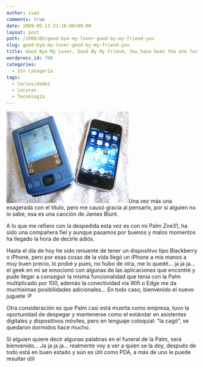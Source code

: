 ```yaml
---
author: ivan
comments: true
date: 2009-05-13 21:16:00+00:00
layout: post
path: /2009/05/good-bye-my-lover-good-by-my-friend-you
slug: good-bye-my-lover-good-by-my-friend-you
title: Good Bye My Lover, Good By My Friend, You have been the one for me
wordpress_id: 766
categories:
  - Sin categoría
tags:
  - Curiosidades
  - Locuras
  - Tecnología
---
```


[![](./pdas.jpg)](http://1.bp.blogspot.com/_T2UWuNJg3dQ/Sgry7JLAjtI/AAAAAAAABfs/AZMYQfxPjL8/s1600-h/pdas.jpg)Una vez más una exagerada con el título, pero me causó gracia al pensarlo, por si alguien no lo sabe, esa es una canción de James Blunt.

A lo que me refiero con la despedida esta vez es con mi Palm Zire31, ha sido una compañera fiel y aunque pasamos por buenos y malos momentos ha llegado la hora de decirle adiós.

Hasta el día de hoy he sido renuente de tener un dispositivo tipo Blackberry o iPhone, pero por esas cosas de la vida llegó un iPhone a mis manos a muy buen precio, lo probé y pues, no hubo de otra, me lo quedé... ja ja ja... el geek en mi se emocionó con algunas de las aplicaciones que encontré y pude llegar a conseguir la misma funcionalidad que tenía con la Palm multiplicado por 100, además la conectividad vía Wifi o Edge me da muchísimas posibilidades adicionales... En todo caso, bienvenido el nuevo juguete :P

Otra consideración es que Palm casi está muerta como empresa, tuvo la oportunidad de despegar y mantenerse como el estándar en asistentes digitales y dispositivos móviles, pero en lenguaje coloquial: "la cagó", se quedaron dormidos hace mucho.

Si alguien quiere decir algunas palabras en el funeral de la Palm, será bienvenido... Ja ja ja ja... realmente voy a ver a quien se la doy, después de todo está en buen estado y aún es útil como PDA, a más de uno le puede resultar útil
